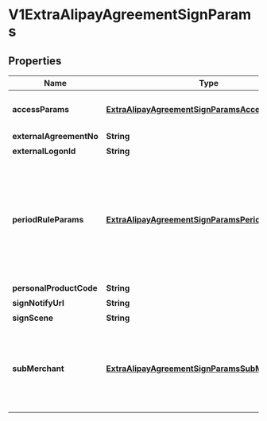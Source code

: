 
# V1ExtraAlipayAgreementSignParams

## Properties
Name | Type | Description | Notes
------------ | ------------- | ------------- | -------------
**accessParams** | [**ExtraAlipayAgreementSignParamsAccessParams**](ExtraAlipayAgreementSignParamsAccessParams.md) | 请按当前接入的方式进行填充，且输入值必须为文档中的参数取值范围 |  [optional]
**externalAgreementNo** | **String** | 外部协议号 | 
**externalLogonId** | **String** | 外部用户唯一标识 | 
**periodRuleParams** | [**ExtraAlipayAgreementSignParamsPeriodRuleParams**](ExtraAlipayAgreementSignParamsPeriodRuleParams.md) | 周期管控规则参数period_rule_params，在签约周期扣款产品（如CYCLE_PAY_AUTH_P）时必传，在签约其他产品时无需传入。 周期扣款产品，会按照这里传入的参数提示用户，并对发起扣款的时间、金额、次数等做相应限制。 |  [optional]
**personalProductCode** | **String** | 个人签约产品码 | 
**signNotifyUrl** | **String** | 签约回调地址 | 
**signScene** | **String** | 签约场景 | 
**subMerchant** | [**ExtraAlipayAgreementSignParamsSubMerchant**](ExtraAlipayAgreementSignParamsSubMerchant.md) | 此参数用于传递子商户信息，无特殊需求时不用关注。目前商户代扣、海外代扣、淘旅行信用住产品支持传入该参数（在销售方案中“是否允许自定义子商户信息”需要选是）。 |  [optional]



